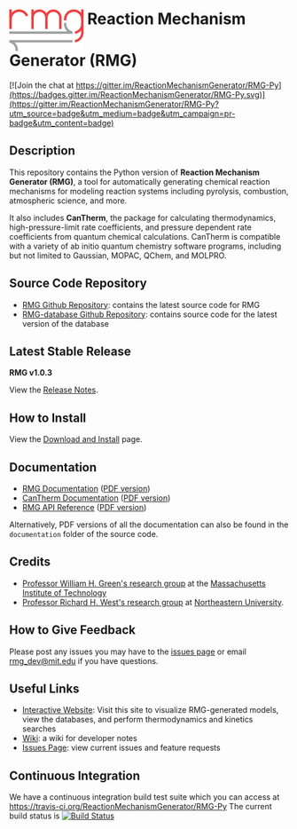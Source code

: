 # <img align="top" src="https://raw.githubusercontent.com/ReactionMechanismGenerator/RMG-Py/master/documentation/source/_static/rmg-logo-small.png"> Reaction Mechanism Generator (RMG)

[![Join the chat at https://gitter.im/ReactionMechanismGenerator/RMG-Py](https://badges.gitter.im/ReactionMechanismGenerator/RMG-Py.svg)](https://gitter.im/ReactionMechanismGenerator/RMG-Py?utm_source=badge&utm_medium=badge&utm_campaign=pr-badge&utm_content=badge)

## Description
This repository contains the Python version of **Reaction Mechanism Generator (RMG)**,
a tool for automatically generating chemical reaction
mechanisms for modeling reaction systems including pyrolysis, combustion,
atmospheric science, and more.

It also includes **CanTherm**, the package for calculating thermodynamics, high-pressure-limit
rate coefficients, and pressure dependent rate coefficients from quantum chemical calculations.
CanTherm is compatible with a variety of ab initio quantum chemistry software programs, including but not limited to
Gaussian, MOPAC, QChem, and MOLPRO.

## Source Code Repository
- [RMG Github Repository](https://github.com/ReactionMechanismGenerator/RMG-Py): contains the latest source code for RMG
- [RMG-database Github Repository](https://github.com/ReactionMechanismGenerator/RMG-database): contains source code for the latest version of the database

## Latest Stable Release
**RMG v1.0.3**

View the [Release Notes](http://reactionmechanismgenerator.github.io/RMG-Py/users/rmg/releaseNotes.html).

## How to Install
View the [Download and Install](http://reactionmechanismgenerator.github.io/RMG-Py/users/rmg/installation/index.html) page.

## Documentation
- [RMG Documentation](http://ReactionMechanismGenerator.github.io/RMG-Py/) ([PDF version](https://github.com/ReactionMechanismGenerator/RMG-Py/raw/master/documentation/RMG-Py_and_CanTherm_Documentation.pdf))
- [CanTherm Documentation](http://ReactionMechanismGenerator.github.io/RMG-Py/users/cantherm/) ([PDF version](https://github.com/ReactionMechanismGenerator/RMG-Py/raw/master/documentation/RMG-Py_and_CanTherm_Documentation.pdf))
- [RMG API Reference](http://reactionmechanismgenerator.github.io/RMG-Py/reference/index.html) ([PDF version](https://github.com/ReactionMechanismGenerator/RMG-Py/raw/master/documentation/RMG-Py_API_Reference.pdf))

Alternatively, PDF versions of all the documentation can also be found in the `documentation` folder of the source code.  

## Credits

- [Professor William H. Green's research group](http://cheme.scripts.mit.edu/green-group/) at the 
[Massachusetts Institute of Technology](http://web.mit.edu/) 
- [Professor Richard H. West's research group](http://www.northeastern.edu/comocheng/) at 
[Northeastern University](http://www.northeastern.edu/). 

## How to Give Feedback

Please post any issues you may have to the [issues page](https://github.com/ReactionMechanismGenerator/RMG-Py/issues/)
or email [rmg_dev@mit.edu](mailto:rmg_dev@mit.edu) if you have questions.  

## Useful Links

- [Interactive Website](http://rmg.mit.edu): Visit this site to visualize RMG-generated models, view the databases, and 
perform thermodynamics and kinetics searches
- [Wiki](https://github.com/ReactionMechanismGenerator/RMG-Py/wiki): a wiki for developer notes
- [Issues Page](https://github.com/ReactionMechanismGenerator/RMG-Py/issues/): view current issues and feature requests


## Continuous Integration

We have a continuous integration build test suite 
which you can access at https://travis-ci.org/ReactionMechanismGenerator/RMG-Py
The current build status is
[![Build Status](https://travis-ci.org/ReactionMechanismGenerator/RMG-Py.svg?branch=master)](https://travis-ci.org/ReactionMechanismGenerator/RMG-Py)
